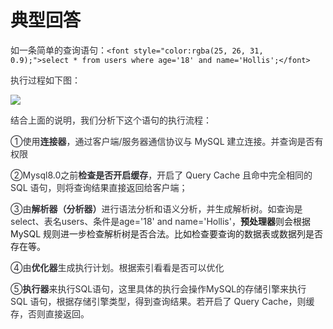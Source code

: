 # 典型回答
<font style="color:rgba(25, 26, 31, 0.9);">如一条简单的查询语句：</font>`<font style="color:rgba(25, 26, 31, 0.9);">select * from users where age='18' and name='Hollis';</font>`

<font style="color:rgba(25, 26, 31, 0.9);"></font>

<font style="color:rgba(25, 26, 31, 0.9);">执行过程如下图：</font>

<font style="color:rgba(25, 26, 31, 0.9);"></font>

![](https://cdn.nlark.com/yuque/0/2023/png/5378072/1676276921091-c44ad9b7-f173-4099-9bed-39486d5dbd07.png)

<font style="color:rgba(25, 26, 31, 0.9);"></font>

<font style="color:rgba(25, 26, 31, 0.9);">结合上面的说明，我们分析下这个语句的执行流程：</font>

<font style="color:rgba(25, 26, 31, 0.9);">①使用</font>**<font style="color:rgba(25, 26, 31, 0.9);">连接器</font>**<font style="color:rgba(25, 26, 31, 0.9);">，通过客户端/服务器通信协议与 MySQL 建立连接。并查询是否有权限</font>

<font style="color:rgba(25, 26, 31, 0.9);">②Mysql8.0之前</font>**<font style="color:rgba(25, 26, 31, 0.9);">检查是否开启缓存</font>**<font style="color:rgba(25, 26, 31, 0.9);">，开启了 Query Cache 且命中完全相同的 SQL 语句，则将查询结果直接返回给客户端；</font>

<font style="color:rgba(25, 26, 31, 0.9);">③由</font>**<font style="color:rgba(25, 26, 31, 0.9);">解析器（分析器）</font>**<font style="color:rgba(25, 26, 31, 0.9);">进行语法分析和语义分析，并生成解析树。如查询是select、表名users、条件是age='18' and name='Hollis'，</font>**预处理器**则会根据 MySQL 规则进一步检查解析树是否合法。比如检查要查询的数据表或数据列是否存在等。

<font style="color:rgba(25, 26, 31, 0.9);">④由</font>**<font style="color:rgba(25, 26, 31, 0.9);">优化器</font>**<font style="color:rgba(25, 26, 31, 0.9);">生成执行计划。根据索引看看是否可以优化</font>

<font style="color:rgba(25, 26, 31, 0.9);">⑤</font>**<font style="color:rgba(25, 26, 31, 0.9);">执行器</font>**<font style="color:rgba(25, 26, 31, 0.9);">来执行SQL语句，这里具体的执行会操作MySQL的存储引擎来执行 SQL 语句，根据存储引擎类型，得到查询结果。若开启了 Query Cache，则缓存，否则直接返回。</font>

  


